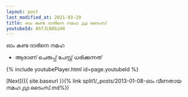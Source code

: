 ```yaml
---
layout: post
last_modified_at: 2021-03-29
title: ഓം കണ്ട ദാരിനെ നമഹ ൧൧ ടൈംസ്
youtubeId: AhfJLN8biH4
---
```

 
 
 ഓം കണ്ട ദാരിനെ നമഹ 
 
 -  ആരാണ് ചെരുപ്പ് പേസ്റ്റ് ധരിക്കുന്നത് 
 
  
 
  
 
 
 
 
 
 


{% include youtubePlayer.html id=page.youtubeId %}
 
[Next]({{ site.baseurl }}{% link  split1/_posts/2013-01-08-ഓം വീണതായ നമഹ ൧൧ ടൈംസ്.md%})
 
